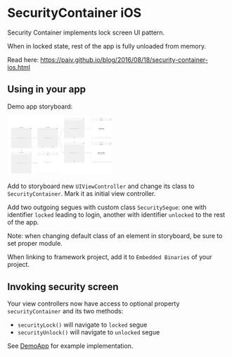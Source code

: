 
SecurityContainer iOS
=====================

Security Container implements lock screen UI pattern.

When in locked state, rest of the app is fully unloaded from memory.

Read here: https://paiv.github.io/blog/2016/08/18/security-container-ios.html


Using in your app
-----------------

Demo app storyboard:

[<img src="diagram.png" width=240 />](diagram.png)

Add to storyboard new `UIViewController` and change its class to `SecurityContainer`. Mark it as initial view controller.

Add two outgoing segues with custom class `SecuritySegue`: one with identifier `locked` leading to login, another with identifier `unlocked` to the rest of the app.

Note: when changing default class of an element in storyboard, be sure to set proper module.

When linking to framework project, add it to `Embedded Binaries` of your project.


Invoking security screen
------------------------

Your view controllers now have access to optional property `securityContainer` and its two methods:
* `securityLock()` will navigate to `locked` segue
* `securityUnlock()` will navigate to `unlocked` segue


See [DemoApp](DemoApp) for example implementation.
